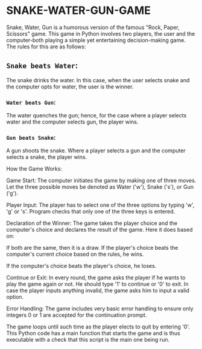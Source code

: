 # SNAKE-WATER-GUN-GAME

Snake, Water, Gun is a humorous version of the famous "Rock, Paper, Scissors" game. This game in Python involves two players, the user and the computer-both playing a simple yet entertaining decision-making game. The rules for this are as follows:

## `Snake beats Water`: 
The snake drinks the water. In this case, when the user selects snake and the computer opts for water, the user is the winner.

### `Water beats Gun`:
The water quenches the gun; hence, for the case where a player selects water and the computer selects gun, the player wins.

### `Gun beats Snake`:
A gun shoots the snake. Where a player selects a gun and the computer selects a snake, the player wins.

How the Game Works:

Game Start:
The computer initiates the game by making one of three moves. Let the three possible moves be denoted as Water ('w'), Snake ('s'), or Gun ('g').

Player Input: The player has to select one of the three options by typing 'w', 'g' or 's'. Program checks that only one of the three keys is entered.

Declaration of the Winner: The game takes the player choice and the computer's choice and declares the result of the game. Here it does based on:

If both are the same, then it is a draw.
If the player's choice beats the computer's current choice based on the rules, he wins.

If the computer's choice beats the player's choice, he loses.

Continue or Exit:
In every round, the game asks the player if he wants to play the game again or not. He should type '1' to continue or '0' to exit. In case the player inputs anything invalid, the game asks him to input a valid option.

Error Handling:
The game includes very basic error handling to ensure only integers 0 or 1 are accepted for the continuation prompt.

The game loops until such time as the player elects to quit by entering '0'. This Python code has a main function that starts the game and is thus executable with a check that this script is the main one being run.